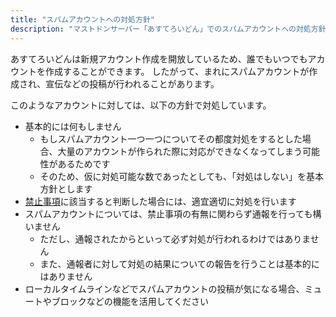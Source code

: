 ```yaml
---
title: "スパムアカウントへの対処方針"
description: "マストドンサーバー「あすてろいどん」でのスパムアカウントへの対処方針"
---
```


あすてろいどんは新規アカウント作成を開放しているため、誰でもいつでもアカウントを作成することができます。
したがって、まれにスパムアカウントが作成され、宣伝などの投稿が行われることがあります。

このようなアカウントに対しては、以下の方針で対処しています。

- 基本的には何もしません
  - もしスパムアカウント一つ一つについてその都度対処をするとした場合、大量のアカウントが作られた際に対応ができなくなってしまう可能性があるためです
  - そのため、仮に対処可能な数であったとしても、「対処はしない」を基本方針とします
- [禁止事項](https://mstdn.sublimer.me/about)に該当すると判断した場合には、適宜適切に対処を行います
- スパムアカウントについては、禁止事項の有無に関わらず通報を行っても構いません
  - ただし、通報されたからといって必ず対処が行われるわけではありません
  - また、通報者に対して対処の結果についての報告を行うことは基本的にはありません
- ローカルタイムラインなどでスパムアカウントの投稿が気になる場合、ミュートやブロックなどの機能を活用してください
